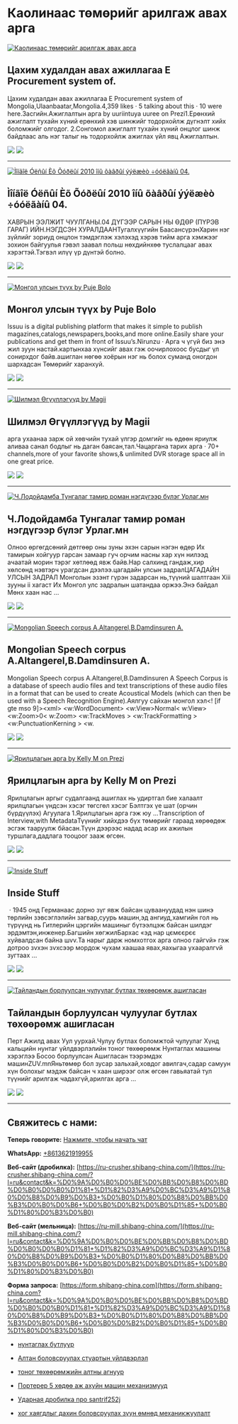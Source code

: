 # Каолинаас төмөрийг арилгаж авах арга

<a href="https://swt.shibang-china.com/?l=ru&img&k=%D0%9A%D0%B0%D0%BE%D0%BB%D0%B8%D0%BD%D0%B0%D0%B0%D1%81+%D1%82%D3%A9%D0%BC%D3%A9%D1%80%D0%B8%D0%B9%D0%B3+%D0%B0%D1%80%D0%B8%D0%BB%D0%B3%D0%B0%D0%B6+%D0%B0%D0%B2%D0%B0%D1%85+%D0%B0%D1%80%D0%B3%D0%B0" target="_blank">![Каолинаас төмөрийг арилгаж авах арга](http://static.shibang-china.com/all-800x300/352.jpg)</a>

## Цахим худалдан авах ажиллагаа E Procurement system of.
Цахим худалдан авах ажиллагаа E Procurement system of Mongolia,Ulaanbaatar,Mongolia.4,359 likes &#183; 5 talking about this &#183; 10 were here.Засгийн.Ажиглалтын арга by uuriintuya uuree on Prezi1.Ерөнхий ажиглалт тухайн хүний ерөнхий хэв шинжийг тодорхойлж дүгнэлт хийх боломжийг олгодог. 2.Сонгомол ажиглалт тухайн хүний онцлог шинж байдлаас аль нэг талыг нь тодорхойлж ажиглах үйл явц Ажиглалтын.


<a href="https://whatsapp.shibangsoft.com/WhatsApp.php" target="_blank" title="WhatsApp">![](http://static.shibang-china.com/icon/whatsapp.png)</a> <a href="https://swt.shibang-china.com/?l=ru&icon&k=%D0%9A%D0%B0%D0%BE%D0%BB%D0%B8%D0%BD%D0%B0%D0%B0%D1%81+%D1%82%D3%A9%D0%BC%D3%A9%D1%80%D0%B8%D0%B9%D0%B3+%D0%B0%D1%80%D0%B8%D0%BB%D0%B3%D0%B0%D0%B6+%D0%B0%D0%B2%D0%B0%D1%85+%D0%B0%D1%80%D0%B3%D0%B0" target="_blank">![](http://static.shibang-china.com/icon/chat-ru.png)</a>

---

<a href="https://swt.shibang-china.com/?l=ru&img&k=%D0%9A%D0%B0%D0%BE%D0%BB%D0%B8%D0%BD%D0%B0%D0%B0%D1%81+%D1%82%D3%A9%D0%BC%D3%A9%D1%80%D0%B8%D0%B9%D0%B3+%D0%B0%D1%80%D0%B8%D0%BB%D0%B3%D0%B0%D0%B6+%D0%B0%D0%B2%D0%B0%D1%85+%D0%B0%D1%80%D0%B3%D0%B0" target="_blank">![&#204;&#238;&#237;&#227;&#238;&#235; &#211;&#235;&#241;&#251;&#237; &#200;&#245; &#213;&#243;&#240;&#235;&#251;&#237; 2010 &#238;&#237;&#251; &#245;&#224;&#226;&#240;&#251;&#237; &#253;&#253;&#235;&#230;&#232;&#242; &#247;&#243;&#243;&#235;&#227;&#224;&#237;&#251; 04.](http://static.shibang-china.com/all-800x300/649.jpg)</a>

## &#204;&#238;&#237;&#227;&#238;&#235; &#211;&#235;&#241;&#251;&#237; &#200;&#245; &#213;&#243;&#240;&#235;&#251;&#237; 2010 &#238;&#237;&#251; &#245;&#224;&#226;&#240;&#251;&#237; &#253;&#253;&#235;&#230;&#232;&#242; &#247;&#243;&#243;&#235;&#227;&#224;&#237;&#251; 04.
ХАВРЫН ЭЭЛЖИТ ЧУУЛГАНЫ.04 ДҮГЭЭР САРЫН НЫ ӨДӨР (ПҮРЭВ ГАРАГ) ИЙН.НЭГДСЭН ХУРАЛДААНТугалхүүгийн БаасансүрэнХарин нэг зүйлийг зориуд онцлон тэмдэглэж хэлэхэд хэрэв тийм арга хэмжээг зохион байгуулья гэвэл заавал польш нөхдийнхөө туслалцааг авах хэрэгтэй.Тэгвэл илүү үр дүнтэй болно.


<a href="https://whatsapp.shibangsoft.com/WhatsApp.php" target="_blank" title="WhatsApp">![](http://static.shibang-china.com/icon/whatsapp.png)</a> <a href="https://swt.shibang-china.com/?l=ru&icon&k=%D0%9A%D0%B0%D0%BE%D0%BB%D0%B8%D0%BD%D0%B0%D0%B0%D1%81+%D1%82%D3%A9%D0%BC%D3%A9%D1%80%D0%B8%D0%B9%D0%B3+%D0%B0%D1%80%D0%B8%D0%BB%D0%B3%D0%B0%D0%B6+%D0%B0%D0%B2%D0%B0%D1%85+%D0%B0%D1%80%D0%B3%D0%B0" target="_blank">![](http://static.shibang-china.com/icon/chat-ru.png)</a>

---

<a href="https://swt.shibang-china.com/?l=ru&img&k=%D0%9A%D0%B0%D0%BE%D0%BB%D0%B8%D0%BD%D0%B0%D0%B0%D1%81+%D1%82%D3%A9%D0%BC%D3%A9%D1%80%D0%B8%D0%B9%D0%B3+%D0%B0%D1%80%D0%B8%D0%BB%D0%B3%D0%B0%D0%B6+%D0%B0%D0%B2%D0%B0%D1%85+%D0%B0%D1%80%D0%B3%D0%B0" target="_blank">![Монгол улсын түүх by Puje Bolo](http://static.shibang-china.com/all-800x300/1417.jpg)</a>

## Монгол улсын түүх by Puje Bolo
Issuu is a digital publishing platform that makes it simple to publish magazines,catalogs,newspapers,books,and more online.Easily share your publications and get them in front of Issuu’s.Nirunzu&nbsp;&#0183;&#32;Арга ч үгүй биз энэ жил зуун настай.картынхаа хүнсийг авах гэж оочирлохоос бусдыг үл сонирхдог байв.ашиглан нөгөө хоёрын нэг нь болох суманд оногдон шархадсан Төмөрийг харанхуй.


<a href="https://whatsapp.shibangsoft.com/WhatsApp.php" target="_blank" title="WhatsApp">![](http://static.shibang-china.com/icon/whatsapp.png)</a> <a href="https://swt.shibang-china.com/?l=ru&icon&k=%D0%9A%D0%B0%D0%BE%D0%BB%D0%B8%D0%BD%D0%B0%D0%B0%D1%81+%D1%82%D3%A9%D0%BC%D3%A9%D1%80%D0%B8%D0%B9%D0%B3+%D0%B0%D1%80%D0%B8%D0%BB%D0%B3%D0%B0%D0%B6+%D0%B0%D0%B2%D0%B0%D1%85+%D0%B0%D1%80%D0%B3%D0%B0" target="_blank">![](http://static.shibang-china.com/icon/chat-ru.png)</a>

---

<a href="https://swt.shibang-china.com/?l=ru&img&k=%D0%9A%D0%B0%D0%BE%D0%BB%D0%B8%D0%BD%D0%B0%D0%B0%D1%81+%D1%82%D3%A9%D0%BC%D3%A9%D1%80%D0%B8%D0%B9%D0%B3+%D0%B0%D1%80%D0%B8%D0%BB%D0%B3%D0%B0%D0%B6+%D0%B0%D0%B2%D0%B0%D1%85+%D0%B0%D1%80%D0%B3%D0%B0" target="_blank">![Шилмэл Өгүүллэгүүд by Magii](http://static.shibang-china.com/all-800x300/153.jpg)</a>

## Шилмэл Өгүүллэгүүд by Magii
арга ухаанаа зарж ой хөвчийн тухай үлгэр домгийг нь өдөөн яриулж аливаа санал бодлыг нь даган баясан,тал.Чацаргана тарих арга&nbsp;&#0183;&#32;70+ channels,more of your favorite shows,&amp; unlimited DVR storage space all in one great price.


<a href="https://whatsapp.shibangsoft.com/WhatsApp.php" target="_blank" title="WhatsApp">![](http://static.shibang-china.com/icon/whatsapp.png)</a> <a href="https://swt.shibang-china.com/?l=ru&icon&k=%D0%9A%D0%B0%D0%BE%D0%BB%D0%B8%D0%BD%D0%B0%D0%B0%D1%81+%D1%82%D3%A9%D0%BC%D3%A9%D1%80%D0%B8%D0%B9%D0%B3+%D0%B0%D1%80%D0%B8%D0%BB%D0%B3%D0%B0%D0%B6+%D0%B0%D0%B2%D0%B0%D1%85+%D0%B0%D1%80%D0%B3%D0%B0" target="_blank">![](http://static.shibang-china.com/icon/chat-ru.png)</a>

---

<a href="https://swt.shibang-china.com/?l=ru&img&k=%D0%9A%D0%B0%D0%BE%D0%BB%D0%B8%D0%BD%D0%B0%D0%B0%D1%81+%D1%82%D3%A9%D0%BC%D3%A9%D1%80%D0%B8%D0%B9%D0%B3+%D0%B0%D1%80%D0%B8%D0%BB%D0%B3%D0%B0%D0%B6+%D0%B0%D0%B2%D0%B0%D1%85+%D0%B0%D1%80%D0%B3%D0%B0" target="_blank">![Ч.Лодойдамба Тунгалаг тамир роман нэгдүгээр бүлэг Урлаг.мн](http://static.shibang-china.com/all-800x300/1171.jpg)</a>

## Ч.Лодойдамба Тунгалаг тамир роман нэгдүгээр бүлэг Урлаг.мн
Олноо өргөгдсөний дөтгөөр оны зуны эхэн сарын нэгэн өдөр Их тамирын хойгуур гарсан замаар гуч орчим насны хар хүн нилээд ачаатай морин тэрэг хөтлөөд явж байв.Нар салхинд гандаж,хир хөлсөнд нэвтэрч урагдсан дээлээ.цагадайн улсын задралЦАГАДАЙН УЛСЫН ЗАДРАЛ Монголын эзэнт гүрэн задарсан нь,түүний шалтгаан Хiii зууны ii хагаст Их Монгол улс задралын шатандаа оржээ.Энэ байдал Мөнх хаан нас …


<a href="https://whatsapp.shibangsoft.com/WhatsApp.php" target="_blank" title="WhatsApp">![](http://static.shibang-china.com/icon/whatsapp.png)</a> <a href="https://swt.shibang-china.com/?l=ru&icon&k=%D0%9A%D0%B0%D0%BE%D0%BB%D0%B8%D0%BD%D0%B0%D0%B0%D1%81+%D1%82%D3%A9%D0%BC%D3%A9%D1%80%D0%B8%D0%B9%D0%B3+%D0%B0%D1%80%D0%B8%D0%BB%D0%B3%D0%B0%D0%B6+%D0%B0%D0%B2%D0%B0%D1%85+%D0%B0%D1%80%D0%B3%D0%B0" target="_blank">![](http://static.shibang-china.com/icon/chat-ru.png)</a>

---

<a href="https://swt.shibang-china.com/?l=ru&img&k=%D0%9A%D0%B0%D0%BE%D0%BB%D0%B8%D0%BD%D0%B0%D0%B0%D1%81+%D1%82%D3%A9%D0%BC%D3%A9%D1%80%D0%B8%D0%B9%D0%B3+%D0%B0%D1%80%D0%B8%D0%BB%D0%B3%D0%B0%D0%B6+%D0%B0%D0%B2%D0%B0%D1%85+%D0%B0%D1%80%D0%B3%D0%B0" target="_blank">![Mongolian Speech corpus A.Altangerel,B.Damdinsuren A.](http://static.shibang-china.com/all-800x300/330.jpg)</a>

## Mongolian Speech corpus A.Altangerel,B.Damdinsuren A.
Mongolian Speech corpus A.Altangerel,B.Damdinsuren A Speech Corpus is a database of speech audio files and text transcriptions of these audio files in a format that can be used to create Acoustical Models (which can then be used with a Speech Recognition Engine).Аялгуу сайхан монгол хэл&lt;! [if gte mso 9]&gt;&lt;xml&gt; &lt;w:WordDocument&gt; &lt;w:View&gt;Normal&lt; w:View&gt; &lt;w:Zoom&gt;0&lt; w:Zoom&gt; &lt;w:TrackMoves &gt; &lt;w:TrackFormatting &gt; &lt;w:PunctuationKerning &gt; &lt;w.


<a href="https://whatsapp.shibangsoft.com/WhatsApp.php" target="_blank" title="WhatsApp">![](http://static.shibang-china.com/icon/whatsapp.png)</a> <a href="https://swt.shibang-china.com/?l=ru&icon&k=%D0%9A%D0%B0%D0%BE%D0%BB%D0%B8%D0%BD%D0%B0%D0%B0%D1%81+%D1%82%D3%A9%D0%BC%D3%A9%D1%80%D0%B8%D0%B9%D0%B3+%D0%B0%D1%80%D0%B8%D0%BB%D0%B3%D0%B0%D0%B6+%D0%B0%D0%B2%D0%B0%D1%85+%D0%B0%D1%80%D0%B3%D0%B0" target="_blank">![](http://static.shibang-china.com/icon/chat-ru.png)</a>

---

<a href="https://swt.shibang-china.com/?l=ru&img&k=%D0%9A%D0%B0%D0%BE%D0%BB%D0%B8%D0%BD%D0%B0%D0%B0%D1%81+%D1%82%D3%A9%D0%BC%D3%A9%D1%80%D0%B8%D0%B9%D0%B3+%D0%B0%D1%80%D0%B8%D0%BB%D0%B3%D0%B0%D0%B6+%D0%B0%D0%B2%D0%B0%D1%85+%D0%B0%D1%80%D0%B3%D0%B0" target="_blank">![Ярилцлагын арга by Kelly M on Prezi](http://static.shibang-china.com/all-800x300/273.jpg)</a>

## Ярилцлагын арга by Kelly M on Prezi
Ярилцлагын аргыг судалгаанд ашиглах нь удиртгал бие халаалт ярилцлагын үндсэн хэсэг төгсгөл хэсэг Бэлтгэх үе шат (орчин бүрдүүлэх) Агуулага 1.Ярилцлагын арга гэж юу …Transcription of Interview,with MetadataТүүнийг хийхдээ бүх төмөрийг гараад хөрөөдөж эсгэж тааруулж бйасан.Түүн дээрээс надад асар их ажилын туршлага,дадлага тооцоог зааж өгсөн.


<a href="https://whatsapp.shibangsoft.com/WhatsApp.php" target="_blank" title="WhatsApp">![](http://static.shibang-china.com/icon/whatsapp.png)</a> <a href="https://swt.shibang-china.com/?l=ru&icon&k=%D0%9A%D0%B0%D0%BE%D0%BB%D0%B8%D0%BD%D0%B0%D0%B0%D1%81+%D1%82%D3%A9%D0%BC%D3%A9%D1%80%D0%B8%D0%B9%D0%B3+%D0%B0%D1%80%D0%B8%D0%BB%D0%B3%D0%B0%D0%B6+%D0%B0%D0%B2%D0%B0%D1%85+%D0%B0%D1%80%D0%B3%D0%B0" target="_blank">![](http://static.shibang-china.com/icon/chat-ru.png)</a>

---

<a href="https://swt.shibang-china.com/?l=ru&img&k=%D0%9A%D0%B0%D0%BE%D0%BB%D0%B8%D0%BD%D0%B0%D0%B0%D1%81+%D1%82%D3%A9%D0%BC%D3%A9%D1%80%D0%B8%D0%B9%D0%B3+%D0%B0%D1%80%D0%B8%D0%BB%D0%B3%D0%B0%D0%B6+%D0%B0%D0%B2%D0%B0%D1%85+%D0%B0%D1%80%D0%B3%D0%B0" target="_blank">![Inside Stuff](http://static.shibang-china.com/all-800x300/890.jpg)</a>

## Inside Stuff
&nbsp;&#0183;&#32;1945 онд Германаас дорно зүг явж байсан цуваануудад нэн шинэ төрлийн зэвсэглэлийн загвар,суурь машин,эд ангиуд,хамгийн гол нь түрүүнд нь Гитлерийн цэргийн машиныг бүтээлцэж байсан шилдэг эрдэмтэн,инженер.Багшийн хөгжилБархас &#171;эд нар цємєєрєє хуйвалдсан байна шvv.Та нарыг дарж номхотгох арга олноо гайгvй&#187; гэж дотроо зvхэн зvхсээр мордож чухам хаашаа явах,яахыгаа ухааралгvй зугтаах …


<a href="https://whatsapp.shibangsoft.com/WhatsApp.php" target="_blank" title="WhatsApp">![](http://static.shibang-china.com/icon/whatsapp.png)</a> <a href="https://swt.shibang-china.com/?l=ru&icon&k=%D0%9A%D0%B0%D0%BE%D0%BB%D0%B8%D0%BD%D0%B0%D0%B0%D1%81+%D1%82%D3%A9%D0%BC%D3%A9%D1%80%D0%B8%D0%B9%D0%B3+%D0%B0%D1%80%D0%B8%D0%BB%D0%B3%D0%B0%D0%B6+%D0%B0%D0%B2%D0%B0%D1%85+%D0%B0%D1%80%D0%B3%D0%B0" target="_blank">![](http://static.shibang-china.com/icon/chat-ru.png)</a>

---

<a href="https://swt.shibang-china.com/?l=ru&img&k=%D0%9A%D0%B0%D0%BE%D0%BB%D0%B8%D0%BD%D0%B0%D0%B0%D1%81+%D1%82%D3%A9%D0%BC%D3%A9%D1%80%D0%B8%D0%B9%D0%B3+%D0%B0%D1%80%D0%B8%D0%BB%D0%B3%D0%B0%D0%B6+%D0%B0%D0%B2%D0%B0%D1%85+%D0%B0%D1%80%D0%B3%D0%B0" target="_blank">![Тайландын борлуулсан чулуулаг бутлах төхөөрөмж ашигласан](http://static.shibang-china.com/all-800x300/596.jpg)</a>

## Тайландын борлуулсан чулуулаг бутлах төхөөрөмж ашигласан
Перт Ажилд авах Уул уурхай.Чулуу бутлах боломжтой чулуулаг Хүнд кальцийн нунтаг үйлдвэрлэлийн тоног төхөөрөмж Нунтаглах машины хэрэглээ Босоо борлуулсан Ашигласан тээрэмдэх машинZUV.mnЯньтөмөр бол зусар зальхай,ховдог авилгач,садар самуун хүн болохыг мэдэж байсан ч хаан ширээг олж өгсөн гавьяатай тул түүнийг арилгаж чадахгүй,арилгах арга …


<a href="https://whatsapp.shibangsoft.com/WhatsApp.php" target="_blank" title="WhatsApp">![](http://static.shibang-china.com/icon/whatsapp.png)</a> <a href="https://swt.shibang-china.com/?l=ru&icon&k=%D0%9A%D0%B0%D0%BE%D0%BB%D0%B8%D0%BD%D0%B0%D0%B0%D1%81+%D1%82%D3%A9%D0%BC%D3%A9%D1%80%D0%B8%D0%B9%D0%B3+%D0%B0%D1%80%D0%B8%D0%BB%D0%B3%D0%B0%D0%B6+%D0%B0%D0%B2%D0%B0%D1%85+%D0%B0%D1%80%D0%B3%D0%B0" target="_blank">![](http://static.shibang-china.com/icon/chat-ru.png)</a>

---
## Свяжитесь с нами:

**Теперь говорите:** [Нажмите, чтобы начать чат](https://swt.shibang-china.com?l=ru&contact&k=%D0%9A%D0%B0%D0%BE%D0%BB%D0%B8%D0%BD%D0%B0%D0%B0%D1%81+%D1%82%D3%A9%D0%BC%D3%A9%D1%80%D0%B8%D0%B9%D0%B3+%D0%B0%D1%80%D0%B8%D0%BB%D0%B3%D0%B0%D0%B6+%D0%B0%D0%B2%D0%B0%D1%85+%D0%B0%D1%80%D0%B3%D0%B0)

**WhatsApp:**  [+8613621919955](https://whatsapp.shibangsoft.com/WhatsApp.php)

**Веб-сайт (дробилка):** [https://ru-crusher.shibang-china.com/](https://ru-crusher.shibang-china.com/?l=ru&contact&k=%D0%9A%D0%B0%D0%BE%D0%BB%D0%B8%D0%BD%D0%B0%D0%B0%D1%81+%D1%82%D3%A9%D0%BC%D3%A9%D1%80%D0%B8%D0%B9%D0%B3+%D0%B0%D1%80%D0%B8%D0%BB%D0%B3%D0%B0%D0%B6+%D0%B0%D0%B2%D0%B0%D1%85+%D0%B0%D1%80%D0%B3%D0%B0)

**Веб-сайт (мельница):** [https://ru-mill.shibang-china.com/](https://ru-mill.shibang-china.com/?l=ru&contact&k=%D0%9A%D0%B0%D0%BE%D0%BB%D0%B8%D0%BD%D0%B0%D0%B0%D1%81+%D1%82%D3%A9%D0%BC%D3%A9%D1%80%D0%B8%D0%B9%D0%B3+%D0%B0%D1%80%D0%B8%D0%BB%D0%B3%D0%B0%D0%B6+%D0%B0%D0%B2%D0%B0%D1%85+%D0%B0%D1%80%D0%B3%D0%B0)

**Форма запроса:** [https://form.shibang-china.com](https://form.shibang-china.com?l=ru&contact&k=%D0%9A%D0%B0%D0%BE%D0%BB%D0%B8%D0%BD%D0%B0%D0%B0%D1%81+%D1%82%D3%A9%D0%BC%D3%A9%D1%80%D0%B8%D0%B9%D0%B3+%D0%B0%D1%80%D0%B8%D0%BB%D0%B3%D0%B0%D0%B6+%D0%B0%D0%B2%D0%B0%D1%85+%D0%B0%D1%80%D0%B3%D0%B0)

* [нунтаглах бутлуур](../127/%D0%BD%D1%83%D0%BD%D1%82%D0%B0%D0%B3%D0%BB%D0%B0%D1%85%20%D0%B1%D1%83%D1%82%D0%BB%D1%83%D1%83%D1%80.md)

* [Алтан боловсруулах стуартын үйлдвэрлэл](../128/%D0%90%D0%BB%D1%82%D0%B0%D0%BD%20%D0%B1%D0%BE%D0%BB%D0%BE%D0%B2%D1%81%D1%80%D1%83%D1%83%D0%BB%D0%B0%D1%85%20%D1%81%D1%82%D1%83%D0%B0%D1%80%D1%82%D1%8B%D0%BD%20%D2%AF%D0%B9%D0%BB%D0%B4%D0%B2%D1%8D%D1%80%D0%BB%D1%8D%D0%BB.md)

* [тоног төхөөрөмжийн алтны агнуур](../128/%D1%82%D0%BE%D0%BD%D0%BE%D0%B3%20%D1%82%D3%A9%D1%85%D3%A9%D3%A9%D1%80%D3%A9%D0%BC%D0%B6%D0%B8%D0%B9%D0%BD%20%D0%B0%D0%BB%D1%82%D0%BD%D1%8B%20%D0%B0%D0%B3%D0%BD%D1%83%D1%83%D1%80.md)

* [Портерер 5 хөдөө аж ахуйн машин механизмууд](../127/%D0%9F%D0%BE%D1%80%D1%82%D0%B5%D1%80%D0%B5%D1%80%205%20%D1%85%D3%A9%D0%B4%D3%A9%D3%A9%20%D0%B0%D0%B6%20%D0%B0%D1%85%D1%83%D0%B9%D0%BD%20%D0%BC%D0%B0%D1%88%D0%B8%D0%BD%20%D0%BC%D0%B5%D1%85%D0%B0%D0%BD%D0%B8%D0%B7%D0%BC%D1%83%D1%83%D0%B4.md)

* [Ударная дробилка npo santrif252j](../126/%D0%A3%D0%B4%D0%B0%D1%80%D0%BD%D0%B0%D1%8F%20%D0%B4%D1%80%D0%BE%D0%B1%D0%B8%D0%BB%D0%BA%D0%B0%20npo%20santrif252j.md)

* [хог хаягдлыг дахин боловсруулах зүүн өмнөд механикжуулалт](../130/%D1%85%D0%BE%D0%B3%20%D1%85%D0%B0%D1%8F%D0%B3%D0%B4%D0%BB%D1%8B%D0%B3%20%D0%B4%D0%B0%D1%85%D0%B8%D0%BD%20%D0%B1%D0%BE%D0%BB%D0%BE%D0%B2%D1%81%D1%80%D1%83%D1%83%D0%BB%D0%B0%D1%85%20%D0%B7%D2%AF%D2%AF%D0%BD%20%D3%A9%D0%BC%D0%BD%D3%A9%D0%B4%20%D0%BC%D0%B5%D1%85%D0%B0%D0%BD%D0%B8%D0%BA%D0%B6%D1%83%D1%83%D0%BB%D0%B0%D0%BB%D1%82.md)